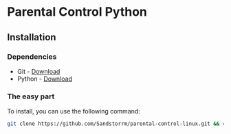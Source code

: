 # Parental Control Python

## Installation

### Dependencies

- Git - [Download](https://git-scm.com/download/win)
- Python - [Download](https://www.python.org/downloads/)

### The easy part

To install, you can use the following command:

```bash
git clone https://github.com/Sandstorrm/parental-control-linux.git && cd parental-control-linux && sudo python3 install
```
